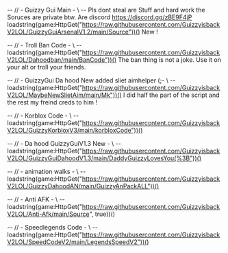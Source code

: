 -- // - Guizzy Gui Main - \\ -- Pls dont steal are Stuff and hard work the Soruces are private btw. Are discord https://discord.gg/zBE9F4jP
loadstring(game:HttpGet("https://raw.githubusercontent.com/GuizzyisbackV2LOL/GuizzyGuiArsenalV1.2/main/Source"))() New !


-- // - Troll Ban Code - \\ --
loadstring(game:HttpGet("https://raw.githubusercontent.com/GuizzyisbackV2LOL/Dahoodban/main/BanCode"))()
The ban thing is not a joke. Use it on your alt or troll your friends.


-- // - GuizzyGui Da hood New added sliet aimhelper (;- \\ --
loadstring(game:HttpGet("https://raw.githubusercontent.com/GuizzyisbackV2LOL/MaybeNewSlietAim/main/Mk"))()
I did half the part of the script and the rest my freind creds to him !


-- // - Korblox Code - \\ --
loadstring(game:HttpGet("https://raw.githubusercontent.com/GuizzyisbackV2LOL/GuizzyKorbloxV3/main/korbloxCode"))()


-- // - Da hood GuizzyGuiV1.3 New  - \\ --
loadstring(game:HttpGet("https://raw.githubusercontent.com/GuizzyisbackV2LOL/GuizzyGuiDahoodV1.3/main/DaddyGuizzyLovesYou(%3B"))()


-- // - animation walks   - \\ --
loadstring(game:HttpGet("https://raw.githubusercontent.com/GuizzyisbackV2LOL/GuizzyDahoodAN/main/GuizzyAnPackALL"))()


-- // - Anti AFK   - \\ --
loadstring(game:HttpGet("https://raw.githubusercontent.com/GuizzyisbackV2LOL/Anti-Afk/main/Source", true))()


-- // - Speedlegends Code   - \\ --
loadstring(game:HttpGet("https://raw.githubusercontent.com/GuizzyisbackV2LOL/SpeedCodeV2/main/LegendsSpeedV2"))()
